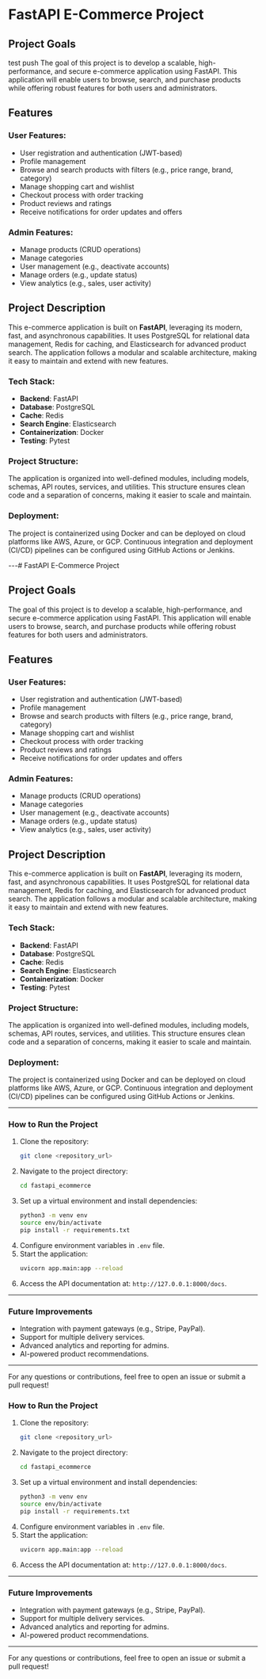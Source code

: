 # FastAPI E-Commerce Project

## Project Goals
test push
The goal of this project is to develop a scalable, high-performance, and secure e-commerce application using FastAPI. This application will enable users to browse, search, and purchase products while offering robust features for both users and administrators.

## Features

### User Features:
- User registration and authentication (JWT-based)
- Profile management
- Browse and search products with filters (e.g., price range, brand, category)
- Manage shopping cart and wishlist
- Checkout process with order tracking
- Product reviews and ratings
- Receive notifications for order updates and offers

### Admin Features:
- Manage products (CRUD operations)
- Manage categories
- User management (e.g., deactivate accounts)
- Manage orders (e.g., update status)
- View analytics (e.g., sales, user activity)

## Project Description

This e-commerce application is built on **FastAPI**, leveraging its modern, fast, and asynchronous capabilities. It uses PostgreSQL for relational data management, Redis for caching, and Elasticsearch for advanced product search. The application follows a modular and scalable architecture, making it easy to maintain and extend with new features.

### Tech Stack:
- **Backend**: FastAPI
- **Database**: PostgreSQL
- **Cache**: Redis
- **Search Engine**: Elasticsearch
- **Containerization**: Docker
- **Testing**: Pytest

### Project Structure:
The application is organized into well-defined modules, including models, schemas, API routes, services, and utilities. This structure ensures clean code and a separation of concerns, making it easier to scale and maintain.

### Deployment:
The project is containerized using Docker and can be deployed on cloud platforms like AWS, Azure, or GCP. Continuous integration and deployment (CI/CD) pipelines can be configured using GitHub Actions or Jenkins.

---# FastAPI E-Commerce Project

## Project Goals

The goal of this project is to develop a scalable, high-performance, and secure e-commerce application using FastAPI. This application will enable users to browse, search, and purchase products while offering robust features for both users and administrators.

## Features

### User Features:
- User registration and authentication (JWT-based)
- Profile management
- Browse and search products with filters (e.g., price range, brand, category)
- Manage shopping cart and wishlist
- Checkout process with order tracking
- Product reviews and ratings
- Receive notifications for order updates and offers

### Admin Features:
- Manage products (CRUD operations)
- Manage categories
- User management (e.g., deactivate accounts)
- Manage orders (e.g., update status)
- View analytics (e.g., sales, user activity)

## Project Description

This e-commerce application is built on **FastAPI**, leveraging its modern, fast, and asynchronous capabilities. It uses PostgreSQL for relational data management, Redis for caching, and Elasticsearch for advanced product search. The application follows a modular and scalable architecture, making it easy to maintain and extend with new features.

### Tech Stack:
- **Backend**: FastAPI
- **Database**: PostgreSQL
- **Cache**: Redis
- **Search Engine**: Elasticsearch
- **Containerization**: Docker
- **Testing**: Pytest

### Project Structure:
The application is organized into well-defined modules, including models, schemas, API routes, services, and utilities. This structure ensures clean code and a separation of concerns, making it easier to scale and maintain.

### Deployment:
The project is containerized using Docker and can be deployed on cloud platforms like AWS, Azure, or GCP. Continuous integration and deployment (CI/CD) pipelines can be configured using GitHub Actions or Jenkins.

---

### How to Run the Project

1. Clone the repository:
   ```bash
   git clone <repository_url>
   ```
2. Navigate to the project directory:
   ```bash
   cd fastapi_ecommerce
   ```
3. Set up a virtual environment and install dependencies:
   ```bash
   python3 -m venv env
   source env/bin/activate
   pip install -r requirements.txt
   ```
4. Configure environment variables in `.env` file.
5. Start the application:
   ```bash
   uvicorn app.main:app --reload
   ```
6. Access the API documentation at: `http://127.0.0.1:8000/docs`.

---

### Future Improvements
- Integration with payment gateways (e.g., Stripe, PayPal).
- Support for multiple delivery services.
- Advanced analytics and reporting for admins.
- AI-powered product recommendations.

---

For any questions or contributions, feel free to open an issue or submit a pull request!


### How to Run the Project

1. Clone the repository:
   ```bash
   git clone <repository_url>
   ```
2. Navigate to the project directory:
   ```bash
   cd fastapi_ecommerce
   ```
3. Set up a virtual environment and install dependencies:
   ```bash
   python3 -m venv env
   source env/bin/activate
   pip install -r requirements.txt
   ```
4. Configure environment variables in `.env` file.
5. Start the application:
   ```bash
   uvicorn app.main:app --reload
   ```
6. Access the API documentation at: `http://127.0.0.1:8000/docs`.

---

### Future Improvements
- Integration with payment gateways (e.g., Stripe, PayPal).
- Support for multiple delivery services.
- Advanced analytics and reporting for admins.
- AI-powered product recommendations.

---

For any questions or contributions, feel free to open an issue or submit a pull request!
